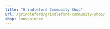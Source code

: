 ```yaml
---
title: "Grindleford Community Shop"
url: /grindleford/grindleford-community-shop/
shop: convenience
---
```


